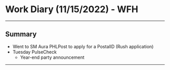 # Work Diary (11/15/2022) - WFH

---
## Summary

* Went to SM Aura PHLPost to apply for a PostalID (Rush application)
* Tuesday PulseCheck
    - Year-end party announcement
---